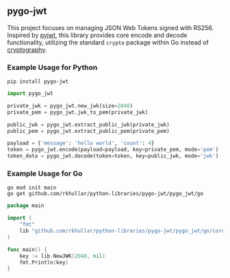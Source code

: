 ## pygo-jwt

This project focuses on managing JSON Web Tokens signed with RS256. Inspired by [pyjwt](https://pypi.org/project/PyJWT),
this library provides core encode and decode functionality, utilizing the standard `crypto` package within Go instead of
[cryptography](https://pypi.org/project/cryptography).

### Example Usage for Python

```shell
pip install pygo-jwt
```

```python
import pygo_jwt

private_jwk = pygo_jwt.new_jwk(size=2048)
private_pem = pygo_jwt.jwk_to_pem(private_jwk)

public_jwk = pygo_jwt.extract_public_jwk(private_jwk)
public_pem = pygo_jwt.extract_public_pem(private_pem)

payload = {'message': 'hello world', 'count': 4}
token = pygo_jwt.encode(payload=payload, key=private_pem, mode='pem')
token_data = pygo_jwt.decode(token=token, key=public_jwk, mode='jwk')
```

### Example Usage for Go

```shell
go mod init main
go get github.com/rkhullar/python-libraries/pygo-jwt/pygo_jwt/go
```

```go
package main

import (
	"fmt"
	lib "github.com/rkhullar/python-libraries/pygo-jwt/pygo_jwt/go/core"
)

func main() {
	key := lib.NewJWK(2048, nil)
	fmt.Println(key)
}
```
